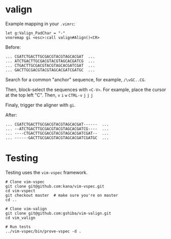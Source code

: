 # valign

Example mapping in your `.vimrc`:

    let g:Valign_PadChar = "-"
    vnoremap gi <esc>:call valign#Align()<CR>


Before:

    ... CGATCTGACTTGCGACGTACGTAGCACGAT  ...
    ... ATCTGACTTGCGACGTACGTAGCACGATCG  ...
    ... CTGACTTGCGACGTACGTAGCACGATCGAT  ...
    ... GACTTGCGACGTACGTAGCACGATCGATGC  ...


Search for a common "anchor" sequence, for example, `/\vGC..CG`.

Then, block-select the sequences with `<C-V>`. For example, place the cursor at the top left "C". Then, `v` `i` `w` `CTRL-v` `j` `j` `j`

Finaly, trigger the aligner with `gi`.

After:

    ... CGATCTGACTTGCGACGTACGTAGCACGAT------  ...
    ... --ATCTGACTTGCGACGTACGTAGCACGATCG----  ...
    ... ----CTGACTTGCGACGTACGTAGCACGATCGAT--  ...
    ... ------GACTTGCGACGTACGTAGCACGATCGATGC  ...


# Testing

Testing uses the `vim-vspec` framework.

    # Clone vim-vspec
    git clone git@github.com:kana/vim-vspec.git
    cd vim-vspect
    git checkout master  # make sure you're on master
    cd ..

    # Clone vim-valign
    git clone git@github.com:gshiba/vim-valign.git
    cd vim_valign

    # Run tests
    ../vim-vspec/bin/prove-vspec -d .
